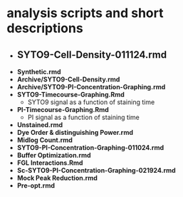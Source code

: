 # analysis scripts and short descriptions
- **SYTO9-Cell-Density-011124.rmd**
    - 
- **Synthetic.rmd**
- **Archive/SYTO9-Cell-Density.rmd**
- **Archive/SYTO9-PI-Concentration-Graphing.rmd**
- **SYTO9-Timecourse-Graphing.Rmd**
    - SYTO9 signal as a function of staining time
- **PI-Timecourse-Graphing.Rmd**
    - PI signal as a function of staining time
- **Unstained.rmd**
- **Dye Order & distinguishing Power.rmd**
- **Midlog Count.rmd**
- **SYTO9-PI-Concentration-Graphing-011024.rmd**
- **Buffer Optimization.rmd**
- **FGL Interactions.Rmd**
- **Sc-SYTO9-PI-Concentration-Graphing-021924.rmd**
- **Mock Peak Reduction.rmd**
- **Pre-opt.rmd**
